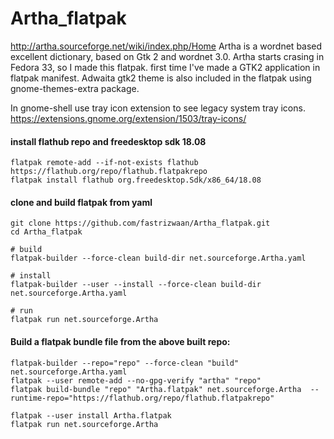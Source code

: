 # Artha_flatpak
http://artha.sourceforge.net/wiki/index.php/Home 
Artha is a wordnet based excellent dictionary, based on Gtk 2 and wordnet 3.0.
Artha starts crasing in Fedora 33, so I made this flatpak.
first time I've made a GTK2 application in flatpak manifest. 
Adwaita gtk2 theme is also included in the flatpak using gnome-themes-extra package.

In gnome-shell use tray icon extension to see legacy system tray icons.
https://extensions.gnome.org/extension/1503/tray-icons/

#### install flathub repo and freedesktop sdk 18.08
```
flatpak remote-add --if-not-exists flathub https://flathub.org/repo/flathub.flatpakrepo
flatpak install flathub org.freedesktop.Sdk/x86_64/18.08
```

#### clone and build flatpak from yaml
```
git clone https://github.com/fastrizwaan/Artha_flatpak.git
cd Artha_flatpak

# build
flatpak-builder --force-clean build-dir net.sourceforge.Artha.yaml

# install 
flatpak-builder --user --install --force-clean build-dir net.sourceforge.Artha.yaml

# run
flatpak run net.sourceforge.Artha
```

#### Build a flatpak bundle file from the above built repo:
```
flatpak-builder --repo="repo" --force-clean "build" net.sourceforge.Artha.yaml
flatpak --user remote-add --no-gpg-verify "artha" "repo"
flatpak build-bundle "repo" "Artha.flatpak" net.sourceforge.Artha  --runtime-repo="https://flathub.org/repo/flathub.flatpakrepo"

flatpak --user install Artha.flatpak
flatpak run net.sourceforge.Artha
```
